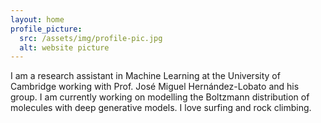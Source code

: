 ```yaml
---
layout: home
profile_picture:
  src: /assets/img/profile-pic.jpg
  alt: website picture
---
```


<p>
  I am a research assistant in Machine Learning at the University of Cambridge working with Prof. José Miguel Hernández-Lobato and his group.
  I am currently working on modelling the Boltzmann distribution of molecules with deep generative models. 
  I love surfing and rock climbing. 
</p>

